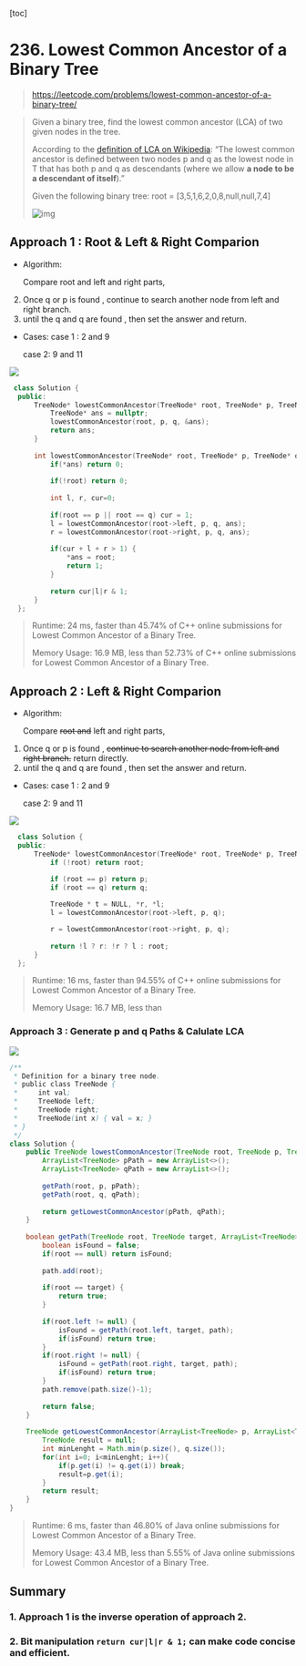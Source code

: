 [toc]

# 236. Lowest Common Ancestor of a Binary Tree

> https://leetcode.com/problems/lowest-common-ancestor-of-a-binary-tree/

> Given a binary tree, find the lowest common ancestor (LCA) of two given nodes in the tree.
>
> According to the [definition of LCA on Wikipedia](https://en.wikipedia.org/wiki/Lowest_common_ancestor): “The lowest common ancestor is defined between two nodes p and q as the lowest node in T that has both p and q as descendants (where we allow **a node to be a descendant of itself**).”
>
> Given the following binary tree: root = [3,5,1,6,2,0,8,null,null,7,4]
>
> ![img](https://assets.leetcode.com/uploads/2018/12/14/binarytree.png)

## Approach 1 :  Root & Left & Right Comparion

* Algorithm: 

   Compare root and left and right parts, 

2. Once q or p is found , continue to search another node from left and right branch.
2. until the q and q are found , then set the answer and return.

* Cases: 
  case 1 : 2 and 9

  case 2:  9 and 11

![](C:\Workshop\git\Algorithm\leetcode\images\236.1.png)

```cpp
 class Solution {
  public:
	  TreeNode* lowestCommonAncestor(TreeNode* root, TreeNode* p, TreeNode* q) {
          TreeNode* ans = nullptr;
          lowestCommonAncestor(root, p, q, &ans);
          return ans;
	  }
      
      int lowestCommonAncestor(TreeNode* root, TreeNode* p, TreeNode* q, TreeNode** ans) {
          if(*ans) return 0;
          
          if(!root) return 0;
          
          int l, r, cur=0;
          
          if(root == p || root == q) cur = 1;
          l = lowestCommonAncestor(root->left, p, q, ans);
          r = lowestCommonAncestor(root->right, p, q, ans);
          
          if(cur + l + r > 1) {
              *ans = root;
              return 1;
          }
         
          return cur|l|r & 1;
      }
  };
```
>Runtime: 24 ms, faster than 45.74% of C++ online submissions for Lowest Common Ancestor of a Binary Tree.
>
>Memory Usage: 16.9 MB, less than 52.73% of C++ online submissions for Lowest Common Ancestor of a Binary Tree.

## Approach 2 : Left & Right Comparion

* Algorithm: 

   Compare ~~root and~~ left and right parts, 

1. Once q or p is found , ~~continue to search another node from left and right branch.~~ return directly.
2. until the q and q are found , then set the answer and return.

* Cases: 
  case 1 : 2 and 9

  case 2:  9 and 11



![](C:\Workshop\git\Algorithm\leetcode\images\236.2.png)

```cpp
  class Solution {
  public:
	  TreeNode* lowestCommonAncestor(TreeNode* root, TreeNode* p, TreeNode* q) {
		  if (!root) return root;

		  if (root == p) return p;
		  if (root == q) return q;
		  
		  TreeNode * t = NULL, *r, *l;
		  l = lowestCommonAncestor(root->left, p, q);

		  r = lowestCommonAncestor(root->right, p, q);
          
 		  return !l ? r: !r ? l : root;
	  }
  };
```

> Runtime: 16 ms, faster than 94.55% of C++ online submissions for Lowest Common Ancestor of a Binary Tree.
>
> Memory Usage: 16.7 MB, less than

### Approach 3 :  Generate  p and q Paths & Calulate LCA

![](C:\Workshop\git\Algorithm\leetcode\images\236.3.png)

```java
/**
 * Definition for a binary tree node.
 * public class TreeNode {
 *     int val;
 *     TreeNode left;
 *     TreeNode right;
 *     TreeNode(int x) { val = x; }
 * }
 */
class Solution {
    public TreeNode lowestCommonAncestor(TreeNode root, TreeNode p, TreeNode q) {
        ArrayList<TreeNode> pPath = new ArrayList<>();
        ArrayList<TreeNode> qPath = new ArrayList<>();        
        
        getPath(root, p, pPath);
        getPath(root, q, qPath);
        
        return getLowestCommonAncestor(pPath, qPath);
    }
    
    boolean getPath(TreeNode root, TreeNode target, ArrayList<TreeNode>path){
        boolean isFound = false;
        if(root == null) return isFound;
        
        path.add(root); 
        
        if(root == target) {
            return true;
        }
        
        if(root.left != null) {
            isFound = getPath(root.left, target, path);
            if(isFound) return true;
        }
        if(root.right != null) {
            isFound = getPath(root.right, target, path);
            if(isFound) return true;
        }
        path.remove(path.size()-1);
        
        return false;
    }
    
    TreeNode getLowestCommonAncestor(ArrayList<TreeNode> p, ArrayList<TreeNode>q){
        TreeNode result = null;
        int minLenght = Math.min(p.size(), q.size());
        for(int i=0; i<minLenght; i++){
            if(p.get(i) != q.get(i)) break;
            result=p.get(i);
        }
        return result;
    }
}
```

> Runtime: 6 ms, faster than 46.80% of Java online submissions for Lowest Common Ancestor of a Binary Tree.
>
> Memory Usage: 43.4 MB, less than 5.55% of Java online submissions for Lowest Common Ancestor of a Binary Tree.

## Summary

### 1. Approach 1 is the inverse operation of approach 2.

### 2. Bit manipulation `return cur|l|r & 1;` can make code concise and efficient.